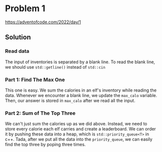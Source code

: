 # Problem 1

https://adventofcode.com/2022/day/1

## Solution

### Read data

The input of inventories is separated by a blank line. To read the blank line, we should use `std::getline()` instead of `std::cin`

### Part 1: Find The Max One

This one is easy. We sum the calories in an elf's inventory while reading the data. Whenever we encounter a blank line, we update the `max_calo` variable. Then, our answer is stored in `max_calo` after we read all the input.

### Part 2: Sum of The Top Three

We can't just sum the calories up as we did above. Instead, we need to store every calorie each elf carries and create a leaderboard. We can order it by pushing these data into a heap, which is `std::priority_queue<T>` in c++. Tada, after we put all the data into the `priority_queue`, we can easily find the top three by poping three times.